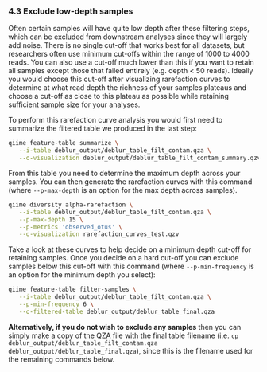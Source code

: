 ### 4.3 Exclude low-depth samples

Often certain samples will have quite low depth after these filtering steps, which can be excluded from downstream analyses since they will largely add noise. There is no single cut-off that works best for all datasets, but researchers often use minimum cut-offs within the range of 1000 to 4000 reads. You can also use a cut-off much lower than this if you want to retain all samples except those that failed entirely (e.g. depth < 50 reads). Ideally you would choose this cut-off after visualizing rarefaction curves to determine at what read depth the richness of your samples plateaus and choose a cut-off as close to this plateau as possible while retaining sufficient sample size for your analyses.

To perform this rarefaction curve analysis you would first need to summarize the filtered table we produced in the last step:

```bash
qiime feature-table summarize \
   --i-table deblur_output/deblur_table_filt_contam.qza \
   --o-visualization deblur_output/deblur_table_filt_contam_summary.qzv
```

From this table you need to determine the maximum depth across your samples. You can then generate the rarefaction curves with this command (where `--p-max-depth` is an option for the max depth across samples).

```bash
qiime diversity alpha-rarefaction \
   --i-table deblur_output/deblur_table_filt_contam.qza \
   --p-max-depth 15 \
   --p-metrics 'observed_otus' \
   --o-visualization rarefaction_curves_test.qzv
```

Take a look at these curves to help decide on a minimum depth cut-off for retaining samples. Once you decide on a hard cut-off you can exclude samples below this cut-off with this command (where `--p-min-frequency` is an option for the minimum depth you select):

```bash
qiime feature-table filter-samples \
   --i-table deblur_output/deblur_table_filt_contam.qza \
   --p-min-frequency 6 \
   --o-filtered-table deblur_output/deblur_table_final.qza
```

**Alternatively, if you do not wish to exclude any samples** then you can simply make a copy of the QZA file with the final table filename (i.e. `cp deblur_output/deblur_table_filt_contam.qza deblur_output/deblur_table_final.qza`), since this is the filename used for the remaining commands below.
